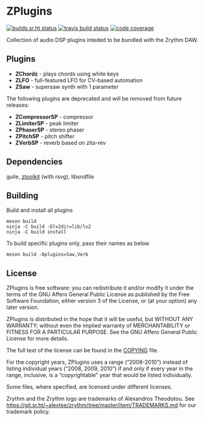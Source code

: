 <!--
Copyright (C) 2020-2022 Alexandros Theodotou

Copying and distribution of this file, with or without modification,
are permitted in any medium without royalty provided the copyright
notice and this notice are preserved.  This file is offered as-is,
without any warranty.
-->
ZPlugins
========

[![builds.sr.ht status](https://builds.sr.ht/~alextee/zplugins.svg)](https://builds.sr.ht/~alextee/zplugins?)
[![travis build status](https://img.shields.io/travis/zrythm/ZPlugins?label=travis%20build)](https://travis-ci.org/zrythm/ZPlugins)
[![code coverage](https://img.shields.io/coveralls/github/zrythm/ZPlugins)](https://coveralls.io/github/zrythm/ZPlugins)

Collection of audio DSP plugins inteded to be bundled
with the Zrythm DAW.

Plugins
-------

- **ZChordz** - plays chords using white keys
- **ZLFO** - full-featured LFO for CV-based automation
- **ZSaw** - supersaw synth with 1 parameter

The following plugins are deprecated and will be removed from future releases:

- **ZCompressorSP** - compressor
- **ZLimiterSP** - peak limiter
- **ZPhaserSP** - stereo phaser
- **ZPitchSP** - pitch shifter
- **ZVerbSP** - reverb based on zita-rev

Dependencies
------------

guile, [ztoolkit](https://git.zrythm.org/cgit/ztoolkit/) (with rsvg), libsndfile

Building
--------

Build and install all plugins

    meson build
    ninja -C build -Dlv2dir=lib/lv2
    ninja -C build install

To build specific plugins only, pass their names as below

    meson build -Dplugins=Saw,Verb

License
-------

ZPlugins is free software: you can redistribute it and/or modify
it under the terms of the GNU Affero General Public License as
published by the Free Software Foundation, either version 3 of the
License, or (at your option) any later version.

ZPlugins is distributed in the hope that it will be useful,
but WITHOUT ANY WARRANTY; without even the implied warranty of
MERCHANTABILITY or FITNESS FOR A PARTICULAR PURPOSE.  See the
GNU Affero General Public License for more details.

The full text of the license can be found in the
[COPYING](COPYING) file.

For the copyright years, ZPlugins uses a range (“2008-2010”) instead of
listing individual years (“2008, 2009, 2010”) if and only if every year
in the range, inclusive, is a “copyrightable” year that would be listed
individually.

Some files, where specified, are licensed under
different licenses.

Zrythm and the Zrythm logo are trademarks of Alexandros Theodotou.
See <https://git.sr.ht/~alextee/zrythm/tree/master/item/TRADEMARKS.md>
for our trademark policy.
